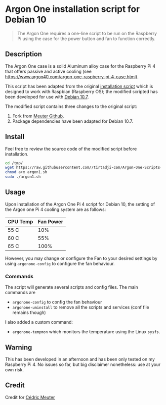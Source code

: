# Argon One installation script for Debian 10

> The Argon One requires a one-line script to be run on the Raspberry Pi using the case for the power button and fan to function correctly. 

## Description

The Argon One case is a solid Aluminum alloy case for the Raspberry Pi 4 that offers passive and active cooling (see https://www.argon40.com/argon-one-raspberry-pi-4-case.html). 

This script has been adapted from the original [installation script](https://download.argon40.com/argon1.sh) which is
designed to work with Raspbian (Raspberry OS); the modified scripted has been developed for use with [Debian 10.7](https://raspi.debian.net/).

The modified script contains three changes to the original script:

1. Fork from [Meuter Github](https://github.com/meuter/argon-one-case-ubuntu-20.04).
2. Package dependencies have been adapted for Debian 10.7.

## Install

Feel free to review the source code of the modified script before installation.

```bash
cd /tmp/
wget https://raw.githubusercontent.com//tirtadji-com/Argon-One-Scripts-for-Raspi-running-Debian/main/argon1.sh
chmod a+x argon1.sh
sudo ./argon1.sh
```

## Usage

Upon installation of the Argon One Pi 4 script for Debian 10, the setting of the Argon one Pi 4 cooling system are as follows:

| CPU Temp | Fan Power |
| -------- | --------- |
| 55 C     | 10%       |
| 60 C     | 55%       |
| 65 C     | 100%      |

However, you may change or configure the Fan to your desired settings by using `argonone-config` to configure the fan behaviour.

### Commands

The script will generate several scripts and config files. The main commands are

- `argonone-config` to config the fan behaviour
- `argonone-uninstall` to remove all the scripts and services (conf file remains though)

I also added a custom command:

- `argonone-tempmon` which monitors the temperature using the Linux `sysfs`.

## Warning

This has been developed in an afternoon and has been only tested on my Raspberry Pi 4. No issues so far, but big disclaimer nonetheless: use at your own risk.

## Credit

Credit for [Cédric Meuter](mailto:cedric.meuter@gmail.com)